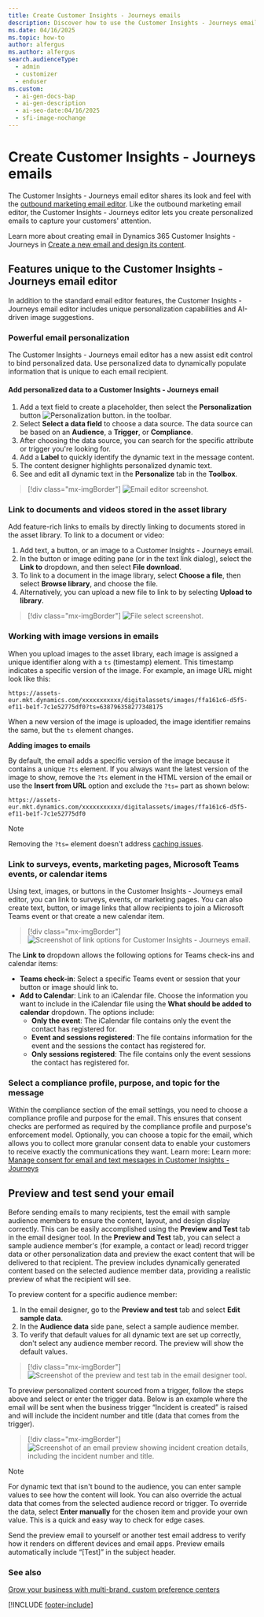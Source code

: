 ```yaml
---
title: Create Customer Insights - Journeys emails
description: Discover how to use the Customer Insights - Journeys email editor to create dynamic, personalized emails with advanced features like AI image suggestions.
ms.date: 04/16/2025
ms.topic: how-to
author: alfergus
ms.author: alfergus
search.audienceType:
  - admin
  - customizer
  - enduser
ms.custom:
  - ai-gen-docs-bap
  - ai-gen-description
  - ai-seo-date:04/16/2025
  - sfi-image-nochange
---
```


# Create Customer Insights - Journeys emails

The Customer Insights - Journeys email editor shares its look and feel with the [outbound marketing email editor](prepare-marketing-emails.md). Like the outbound marketing email editor, the Customer Insights - Journeys editor lets you create personalized emails to capture your customers' attention.

Learn more about creating email in Dynamics 365 Customer Insights - Journeys in [Create a new email and design its content](email-design.md).

## Features unique to the Customer Insights - Journeys email editor

In addition to the standard email editor features, the Customer Insights - Journeys email editor includes unique personalization capabilities and AI-driven image suggestions.

### Powerful email personalization

The Customer Insights - Journeys email editor has a new assist edit control to bind personalized data. Use personalized data to dynamically populate information that is unique to each email recipient.

#### Add personalized data to a Customer Insights - Journeys email

1. Add a text field to create a placeholder, then select the **Personalization** button ![Personalization button.](media/real-time-marketing-personalization.png "Personalization button") in the toolbar.
1. Select **Select a data field** to choose a data source. The data source can be based on an **Audience**, a **Trigger**, or **Compliance**.
1. After choosing the data source, you can search for the specific attribute or trigger you're looking for.
1. Add a **Label** to quickly identify the dynamic text in the message content.
1. The content designer highlights personalized dynamic text.
1. See and edit all dynamic text in the **Personalize** tab in the **Toolbox**.

> [!div class="mx-imgBorder"]
> ![Email editor screenshot.](media/real-time-marketing-email-editor.png "Email editor screenshot")

### Link to documents and videos stored in the asset library

Add feature-rich links to emails by directly linking to documents stored in the asset library. To link to a document or video:

1. Add text, a button, or an image to a Customer Insights - Journeys email.
1. In the button or image editing pane (or in the text link dialog), select the **Link to** dropdown, and then select **File download**.
1. To link to a document in the image library, select **Choose a file**, then select **Browse library**, and choose the file.
1. Alternatively, you can upload a new file to link to by selecting **Upload to library**.

> [!div class="mx-imgBorder"]
> ![File select screenshot.](media/real-time-marketing-email-file-link.png "File select screenshot")

### Working with image versions in emails

When you upload images to the asset library, each image is assigned a unique identifier along with a `ts` (timestamp) element. This timestamp indicates a specific version of the image. For example, an image URL might look like this:

`https://assets-eur.mkt.dynamics.com/xxxxxxxxxxx/digitalassets/images/ffa161c6-d5f5-ef11-be1f-7c1e52775df0?ts=638796358277348175`

When a new version of the image is uploaded, the image identifier remains the same, but the `ts` element changes.

**Adding images to emails**

By default, the email adds a specific version of the image because it contains a unique `?ts` element. If you always want the latest version of the image to show, remove the `?ts` element in the HTML version of the email or use the **Insert from URL** option and exclude the `?ts=` part as shown below:

`https://assets-eur.mkt.dynamics.com/xxxxxxxxxxx/digitalassets/images/ffa161c6-d5f5-ef11-be1f-7c1e52775df0`

> [!NOTE]
> Removing the `?ts=` element doesn't address [caching issues](upload-images-files.md#edit-assets).

### Link to surveys, events, marketing pages, Microsoft Teams events, or calendar items

Using text, images, or buttons in the Customer Insights - Journeys email editor, you can link to surveys, events, or marketing pages. You can also create text, button, or image links that allow recipients to join a Microsoft Teams event or that create a new calendar item.

  > [!div class="mx-imgBorder"]
  > ![Screenshot of link options for Customer Insights - Journeys email.](media/real-time-marketing-email-button2.png "Screenshot of link options for Customer Insights - Journeys email")

The **Link to** dropdown allows the following options for Teams check-ins and calendar items:

- **Teams check-in**: Select a specific Teams event or session that your button or image should link to.
- **Add to Calendar**: Link to an iCalendar file. Choose the information you want to include in the iCalendar file using the **What should be added to calendar** dropdown. The options include:
    - **Only the event**: The iCalendar file contains only the event the contact has registered for.
    - **Event and sessions registered**: The file contains information for the event and the sessions the contact has registered for.
    - **Only sessions registered**: The file contains only the event sessions the contact has registered for.

### Select a compliance profile, purpose, and topic for the message

Within the compliance section of the email settings, you need to choose a compliance profile and purpose for the email. This ensures that consent checks are performed as required by the compliance profile and purpose's enforcement model. Optionally, you can choose a topic for the email, which allows you to collect more granular consent data to enable your customers to receive exactly the communications they want. Learn more: Learn more: [Manage consent for email and text messages in Customer Insights - Journeys](real-time-marketing-email-text-consent.md)

## Preview and test send your email

Before sending emails to many recipients, test the email with sample audience members to ensure the content, layout, and design display correctly. This can be easily accomplished using the **Preview and Test** tab in the email designer tool. In the **Preview and Test** tab, you can select a sample audience member's (for example, a contact or lead) record trigger data or other personalization data and preview the exact content that will be delivered to that recipient. The preview includes dynamically generated content based on the selected audience member data, providing a realistic preview of what the recipient will see.

To preview content for a specific audience member:

1. In the email designer, go to the **Preview and test** tab and select **Edit sample data**.
1. In the **Audience data** side pane, select a sample audience member.
1. To verify that default values for all dynamic text are set up correctly, don't select any audience member record. The preview will show the default values.

> [!div class="mx-imgBorder"]
> ![Screenshot of the preview and test tab in the email designer tool.](media/real-time-marketing-better-preview-and-test.png "Screenshot of the preview and test tab in the email designer tool.")

To preview personalized content sourced from a trigger, follow the steps above and select or enter the trigger data. Below is an example where the email will be sent when the business trigger “Incident is created” is raised and will include the incident number and title (data that comes from the trigger).

> [!div class="mx-imgBorder"]
> ![Screenshot of an email preview showing incident creation details, including the incident number and title.](media/real-time-marketing-incident-creation.png "Screenshot of an email preview showing incident creation details, including the incident number and title.")

> [!NOTE]
> For dynamic text that isn't bound to the audience, you can enter sample values to see how the content will look. You can also override the actual data that comes from the selected audience record or trigger. To override the data, select **Enter manually** for the chosen item and provide your own value. This is a quick and easy way to check for edge cases.

Send the preview email to yourself or another test email address to verify how it renders on different devices and email apps. Preview emails automatically include “[Test]” in the subject header.

### See also

[Grow your business with multi-brand, custom preference centers](real-time-marketing-compliance-settings.md)

[!INCLUDE [footer-include](./includes/footer-banner.md)]
